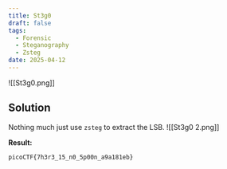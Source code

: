 ```yaml
---
title: St3g0
draft: false
tags:
  - Forensic
  - Steganography
  - Zsteg
date: 2025-04-12
---
```

![[St3g0.png]]

## Solution
Nothing much just use `zsteg` to extract the LSB.
![[St3g0 2.png]]

**Result:**
```text
picoCTF{7h3r3_15_n0_5p00n_a9a181eb}
```
